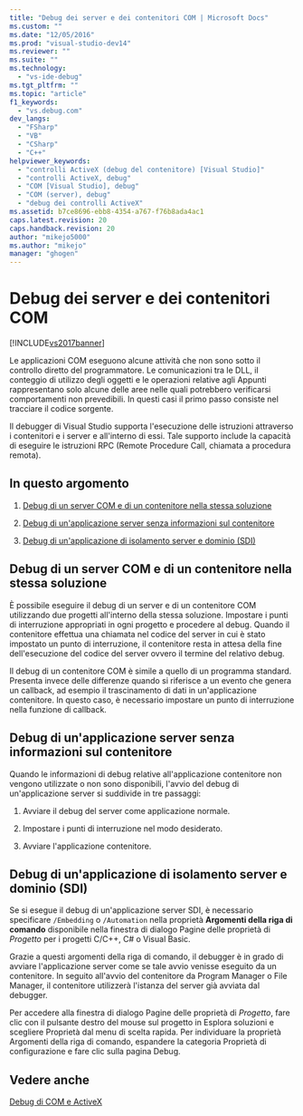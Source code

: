 ```yaml
---
title: "Debug dei server e dei contenitori COM | Microsoft Docs"
ms.custom: ""
ms.date: "12/05/2016"
ms.prod: "visual-studio-dev14"
ms.reviewer: ""
ms.suite: ""
ms.technology: 
  - "vs-ide-debug"
ms.tgt_pltfrm: ""
ms.topic: "article"
f1_keywords: 
  - "vs.debug.com"
dev_langs: 
  - "FSharp"
  - "VB"
  - "CSharp"
  - "C++"
helpviewer_keywords: 
  - "controlli ActiveX (debug del contenitore) [Visual Studio]"
  - "controlli ActiveX, debug"
  - "COM [Visual Studio], debug"
  - "COM (server), debug"
  - "debug dei controlli ActiveX"
ms.assetid: b7ce8696-ebb8-4354-a767-f76b8ada4ac1
caps.latest.revision: 20
caps.handback.revision: 20
author: "mikejo5000"
ms.author: "mikejo"
manager: "ghogen"
---
```

# Debug dei server e dei contenitori COM
[!INCLUDE[vs2017banner](../code-quality/includes/vs2017banner.md)]

Le applicazioni COM eseguono alcune attività che non sono sotto il controllo diretto del programmatore.  Le comunicazioni tra le DLL, il conteggio di utilizzo degli oggetti e le operazioni relative agli Appunti rappresentano solo alcune delle aree nelle quali potrebbero verificarsi comportamenti non prevedibili.  In questi casi il primo passo consiste nel tracciare il codice sorgente.  
  
 Il debugger di Visual Studio supporta l'esecuzione delle istruzioni attraverso i contenitori e i server e all'interno di essi.  Tale supporto include la capacità di eseguire le istruzioni RPC \(Remote Procedure Call, chiamata a procedura remota\).  
  
## In questo argomento  
  
1.  [Debug di un server COM e di un contenitore nella stessa soluzione](../debugger/com-server-and-container-debugging.md#BKMK_COMServerandContainerintheSameSolution)  
  
2.  [Debug di un'applicazione server senza informazioni sul contenitore](../debugger/com-server-and-container-debugging.md#BKMK_ServerApplicationWithoutContainerInformation)  
  
3.  [Debug di un'applicazione di isolamento server e dominio (SDI)](../debugger/com-server-and-container-debugging.md#BKMK_DebuggingaServerandDomainIsolationSDIApplication)  
  
##  <a name="BKMK_COMServerandContainerintheSameSolution"></a> Debug di un server COM e di un contenitore nella stessa soluzione  
 È possibile eseguire il debug di un server e di un contenitore COM utilizzando due progetti all'interno della stessa soluzione.  Impostare i punti di interruzione appropriati in ogni progetto e procedere al debug.  Quando il contenitore effettua una chiamata nel codice del server in cui è stato impostato un punto di interruzione, il contenitore resta in attesa della fine dell'esecuzione del codice del server ovvero il termine del relativo debug.  
  
 Il debug di un contenitore COM è simile a quello di un programma standard.  Presenta invece delle differenze quando si riferisce a un evento che genera un callback, ad esempio il trascinamento di dati in un'applicazione contenitore.  In questo caso, è necessario impostare un punto di interruzione nella funzione di callback.  
  
##  <a name="BKMK_ServerApplicationWithoutContainerInformation"></a> Debug di un'applicazione server senza informazioni sul contenitore  
 Quando le informazioni di debug relative all'applicazione contenitore non vengono utilizzate o non sono disponibili, l'avvio del debug di un'applicazione server si suddivide in tre passaggi:  
  
1.  Avviare il debug del server come applicazione normale.  
  
2.  Impostare i punti di interruzione nel modo desiderato.  
  
3.  Avviare l'applicazione contenitore.  
  
##  <a name="BKMK_DebuggingaServerandDomainIsolationSDIApplication"></a> Debug di un'applicazione di isolamento server e dominio \(SDI\)  
 Se si esegue il debug di un'applicazione server SDI, è necessario specificare `/Embedding` o `/Automation` nella proprietà **Argomenti della riga di comando** disponibile nella finestra di dialogo Pagine delle proprietà di *Progetto* per i progetti C\/C\+\+, C\# o Visual Basic.  
  
 Grazie a questi argomenti della riga di comando, il debugger è in grado di avviare l'applicazione server come se tale avvio venisse eseguito da un contenitore.  In seguito all'avvio del contenitore da Program Manager o File Manager, il contenitore utilizzerà l'istanza del server già avviata dal debugger.  
  
 Per accedere alla finestra di dialogo Pagine delle proprietà di *Progetto*, fare clic con il pulsante destro del mouse sul progetto in Esplora soluzioni e scegliere Proprietà dal menu di scelta rapida.  Per individuare la proprietà Argomenti della riga di comando, espandere la categoria Proprietà di configurazione e fare clic sulla pagina Debug.  
  
## Vedere anche  
 [Debug di COM e ActiveX](../debugger/com-and-activex-debugging.md)